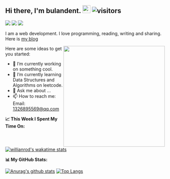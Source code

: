 ## Hi there, I'm bulandent. <img src="https://camo.githubusercontent.com/e8e7b06ecf583bc040eb60e44eb5b8e0ecc5421320a92929ce21522dbc34c891/68747470733a2f2f6d656469612e67697068792e636f6d2f6d656469612f6876524a434c467a6361737252346961377a2f67697068792e676966" width="25px">  ![visitors](https://visitor-badge.glitch.me/badge?page_id=bulandent.bulandent)

<a href="https://bubuzou.com"><img src="https://bubuzou.oss-cn-shenzhen.aliyuncs.com/blog/202101/website_01.png"></a>
<a href="https://juejin.cn/user/3685218705745230/posts" target="_blank"><img src="https://bubuzou.oss-cn-shenzhen.aliyuncs.com/blog/202101/juejin_01.png"></a>
<a href="https://mmbiz.qpic.cn/mmbiz_png/uBN8JVFZtDRmBhTVNlc5mCkASdMC37PK4uBUxibfbkIqD3RxR3ykibmmt3UEvaib13ynD1wDicq6ZzdY6pOOYRYO7Q/0?wx_fmt=png" target="_blank"><img src="https://bubuzou.oss-cn-shenzhen.aliyuncs.com/blog/202101/gzh_01.png"></a>

I am a web development. I love programming, reading, writing and sharing. Here is [my blog](https://bubuzou.com)

<img src="https://github.com/Gapur/Gapur/raw/master/coding.gif?raw=true" align="right" height="320px">

Here are some ideas to get you started:

- 🤔 I’m currently working on something cool.
- 🌱 I’m currently learning Data Structures and Algorithms on leetcode.
- 💬 Ask me about ...
- 📫 How to reach me: Email: 1326895569@qq.com

**📈 This Week I Spent My Time On:**

[![willianrod's wakatime stats](https://github-readme-stats.vercel.app/api/wakatime?username=bulandent&layout=compat&hide_border=true)](https://github.com/anuraghazra/github-readme-stats)

**📊 My GitHub Stats:**

[![Anurag's github stats](https://github-readme-stats.vercel.app/api?username=bulandent&show_icons=true&hide_border=true&layout=compact)](https://github.com/anuraghazra/github-readme-stats)
[![Top Langs](https://github-readme-stats.vercel.app/api/top-langs/?username=anuraghazra&layout=compact&hide_border=true)](https://github.com/anuraghazra/github-readme-stats)
